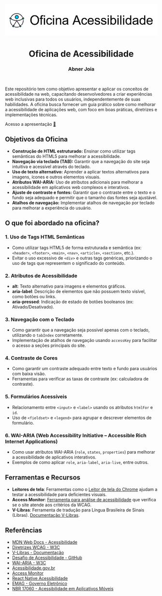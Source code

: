 <img src="https://raw.githubusercontent.com/thaiscardosodemello/oficina.acessibilidade/refs/heads/main/src/assets/img/oficina-de-acessibilidade.png" alt="Oficina de Acessibilidade"/>

<h1 align="center" style="border-bottom: none!important;padding-bottom:0px!important;">Oficina de Acessibilidade</h1>
<h3 align="center">Abner Joia</h3>

<br>
<p>Este repositório tem como objetivo apresentar e aplicar os conceitos de acessibilidade na web, capacitando desenvolvedores a criar experiências web inclusivas para todos os usuários, independentemente de suas habilidades. A oficina busca fornecer um guia prático sobre como melhorar a acessibilidade de aplicações web, com foco em boas práticas, diretrizes e implementações técnicas.</p>

<p>Acesso a apresentação <a href="https://github.com/thaiscardosodemello/poo.exercicios/tree/master/src/main/java/com/poolista1">🔗</a></p>

<h2>Objetivos da Oficina</h2>
<ul>
    <li><strong>Construção de HTML estruturado:</strong> Ensinar como utilizar tags semânticas do HTML5 para melhorar a acessibilidade.</li>
    <li><strong>Navegação via teclado (TAB):</strong> Garantir que a navegação do site seja intuitiva e acessível através do teclado.</li>
    <li><strong>Uso de texto alternativo:</strong> Aprender a aplicar textos alternativos para imagens, ícones e outros elementos visuais.</li>
    <li><strong>Atributos WAI-ARIA:</strong> Uso de atributos adicionais para melhorar a acessibilidade em aplicativos web complexos e interativos.</li>
    <li><strong>Ajuste de contraste e fontes:</strong> Garantir que o contraste entre o texto e o fundo seja adequado e permitir que o tamanho das fontes seja ajustável.</li>
    <li><strong>Atalhos de navegação:</strong> Implementar atalhos de navegação por teclado para melhorar a experiência do usuário.</li>
</ul>

<h2>O que foi abordado na oficina?</h2>

<h3>1. Uso de Tags HTML Semânticas</h3>
<ul>
    <li>Como utilizar tags HTML5 de forma estruturada e semântica (ex: <code>&lt;header&gt;</code>, <code>&lt;footer&gt;</code>, <code>&lt;main&gt;</code>, <code>&lt;nav&gt;</code>, <code>&lt;article&gt;</code>, <code>&lt;section&gt;</code>, etc.).</li>
    <li>Evitar o uso excessivo de <code>&lt;div&gt;</code> e outras tags genéricas, priorizando o uso de tags que representem o significado do conteúdo.</li>
</ul>

<h3>2. Atributos de Acessibilidade</h3>
<ul>
    <li><strong>alt</strong>: Texto alternativo para imagens e elementos gráficos.</li>
    <li><strong>aria-label</strong>: Descrição de elementos que não possuem texto visível, como botões ou links.</li>
    <li><strong>aria-pressed</strong>: Indicação de estado de botões booleanos (ex: Ativado/Desativado).</li>
</ul>

<h3>3. Navegação com o Teclado</h3>
<ul>
    <li>Como garantir que a navegação seja possível apenas com o teclado, utilizando o <code>tabIndex</code> corretamente.</li>
    <li>Implementação de atalhos de navegação usando <code>accessKey</code> para facilitar o acesso a seções principais do site.</li>
</ul>

<h3>4. Contraste de Cores</h3>
<ul>
    <li>Como garantir um contraste adequado entre texto e fundo para usuários com baixa visão.</li>
    <li>Ferramentas para verificar as taxas de contraste (ex: calculadora de contraste).</li>
</ul>

<h3>5. Formulários Acessíveis</h3>
<ul>
    <li>Relacionamento entre <code>&lt;input&gt;</code> e <code>&lt;label&gt;</code> usando os atributos <code>htmlFor</code> e <code>id</code>.</li>
    <li>Uso de <code>&lt;fieldset&gt;</code> e <code>&lt;legend&gt;</code> para agrupar e descrever elementos de formulário.</li>
</ul>

<h3>6. WAI-ARIA (Web Accessibility Initiative – Accessible Rich Internet Applications)</h3>
<ul>
    <li>Como usar atributos WAI-ARIA (<code>role</code>, <code>states</code>, <code>properties</code>) para melhorar a acessibilidade de aplicativos interativos.</li>
    <li>Exemplos de como aplicar <code>role</code>, <code>aria-label</code>, <code>aria-live</code>, entre outros.</li>
</ul>

<h2>Ferramentas e Recursos</h2>
<ul>
    <li><strong>Leitores de tela</strong>: Ferramentas como o <a href="https://chrome.google.com/webstore/detail/screen-reader/kgejglhpjiefppelpmljglcjbhoiplfn">Leitor de tela do Chrome</a> ajudam a testar a acessibilidade para deficientes visuais.</li>
    <li><strong>Access Monitor</strong>: <a href="https://accessmonitor.acessibilidade.gov.pt/">Ferramenta para análise de acessibilidade</a> que verifica se o site atende aos critérios da WCAG.</li>
    <li><strong>V-Libras</strong>: Ferramenta de tradução para Língua Brasileira de Sinais (Libras). <a href="https://vlibras.gov.br/doc/widget/installation/webpageintegration.html">Documentação V-Libras</a>.</li>
</ul>

<h2>Referências</h2>
<ul>
    <li><a href="https://developer.mozilla.org/en-US/docs/Learn/Accessibility/What_is_accessibility">MDN Web Docs - Acessibilidade</a></li>
    <li><a href="https://www.w3.org/TR/WCAG21/">Diretrizes WCAG - W3C</a></li>
    <li><a href="https://vlibras.gov.br/doc/widget/installation/webpageintegration.html">V-Libras - Documentação</a></li>
    <li><a href="https://github.com/AbJoia/oficina-acessibilidade-desafio">Desafio de Acessibilidade - GitHub</a></li>
    <li><a href="https://www.w3.org/TR/wai-aria/">WAI-ARIA - W3C</a></li>
    <li><a href="https://www.acessibilidade.gov.br/">Acessibilidade.gov.br</a></li>
    <li><a href="https://accessmonitor.acessibilidade.gov.pt/">Access Monitor</a></li>
    <li><a href="https://reactnative.dev/docs/accessibility">React Native Acessibilidade</a></li>
    <li><a href="https://emag.governoeletronico.gov.br/">EMAG - Governo Eletrônico</a></li>
    <li><a href="https://www.normas.com.br/visualizar/projeto-nbr/48953/projeto-abnt-nbr-17060-acessibilidade-em-aplicativos-de-dispositivos-moveis-requisitos">NBR 17060 - Acessibilidade em Aplicativos Móveis</a></li>
</ul>
